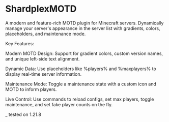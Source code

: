 # ShardplexMOTD

A modern and feature-rich MOTD plugin for Minecraft servers. Dynamically manage your server's appearance in the server list with gradients, colors, placeholders, and maintenance mode.

Key Features:

Modern MOTD Design: Support for gradient colors, custom version names, and unique left-side text alignment.

Dynamic Data: Use placeholders like %players% and %maxplayers% to display real-time server information.

Maintenance Mode: Toggle a maintenance state with a custom icon and MOTD to inform players.

Live Control: Use commands to reload configs, set max players, toggle maintenance, and set fake player counts on the fly.

_ tested on 1.21.8
